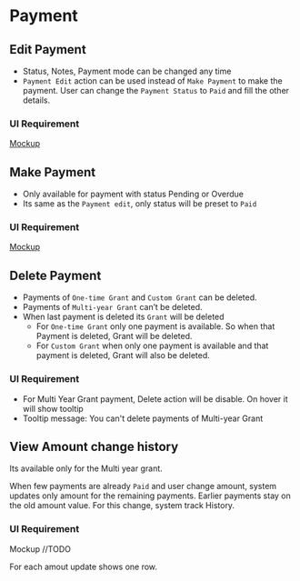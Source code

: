 # Payment

## Edit Payment

- Status, Notes, Payment mode can be changed any time
- `Payment Edit` action can be used instead of `Make Payment` to make the payment. User can change the `Payment Status`  to  `Paid` and fill the other details.

### UI Requirement

[Mockup](https://drive.google.com/file/d/19Vos4OK4XSz9zFghIzlEidef6c4P_9cF/view)

## Make Payment

- Only available for payment with status Pending or Overdue
- Its same as the `Payment edit`, only status will be preset to `Paid`

### UI Requirement

[Mockup](https://drive.google.com/file/d/19Vos4OK4XSz9zFghIzlEidef6c4P_9cF/view)

## Delete Payment

- Payments of `One-time Grant` and `Custom Grant` can be deleted.
- Payments of `Multi-year Grant` can’t be deleted.
- When last payment is deleted its `Grant` will be deleted 
  - For `One-time Grant` only one payment is available. So when that Payment is deleted, Grant will be deleted.
  - For `Custom Grant` when only one payment is available and that payment is deleted, Grant will also be deleted.

### UI Requirement

- For Multi Year Grant payment, Delete action will be disable. On hover it will show tooltip
- Tooltip message: You can't delete payments of Multi-year Grant

## View Amount change history 

Its available only for the Multi year grant.

When few payments are already `Paid` and user change amount, system updates only amount for the remaining payments. Earlier payments stay on the old amount value. For this change, system track History. 

### UI Requirement

Mockup //TODO

For each amout update shows one row. 
